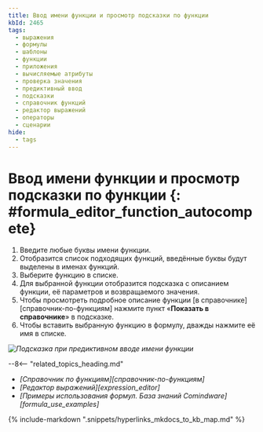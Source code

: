 ```yaml
---
title: Ввод имени функции и просмотр подсказки по функции
kbId: 2465
tags:
  - выражения
  - формулы
  - шаблоны
  - функции
  - приложения
  - вычисляемые атрибуты
  - проверка значения
  - предиктивный ввод
  - подсказки
  - справочник функций
  - редактор выражений
  - операторы
  - сценарии
hide:
  - tags
---
```


# Ввод имени функции и просмотр подсказки по функции {: #formula_editor_function_autocompete}

1. Введите любые буквы имени функции.
2. Отобразится список подходящих функций, введённые буквы будут выделены в именах функций.
3. Выберите функцию в списке.
4. Для выбранной функции отобразится подсказка с описанием функции, её параметров и возвращаемого значения.
5. Чтобы просмотреть подробное описание функции [в справочнике][справочник-по-функциям] нажмите пункт «**Показать в справочнике**» в подсказке.
6. Чтобы вставить выбранную функцию в формулу, дважды нажмите её имя в списке.

*![Подсказка при предиктивном вводе имени функции](formula_editor_function_autocomplete.png)*

<div class="relatedTopics" markdown="block">

--8<-- "related_topics_heading.md"

- _[Справочник по функциям][справочник-по-функциям]_
- _[Редактор выражений][expression_editor]_
- _[Примеры использования формул. База знаний Comindware][formula_use_examples]_

</div>


{% include-markdown ".snippets/hyperlinks_mkdocs_to_kb_map.md" %}
